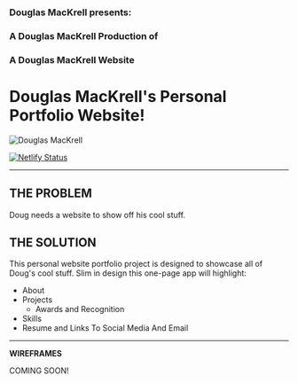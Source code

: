 ### Douglas MacKrell presents: 

### A Douglas MacKrell Production of

### A Douglas MacKrell Website

# Douglas MacKrell's Personal Portfolio Website!

![Douglas MacKrell](https://www.douglasmackrell.com/Doug-Portfolio-Social.png)

[![Netlify Status](https://api.netlify.com/api/v1/badges/aa6adcc1-00f7-472a-b25b-ae3ba878ddc6/deploy-status)](https://app.netlify.com/sites/douglasmackrell/deploys)

** **

## THE PROBLEM
Doug needs a website to show off his cool stuff.

## THE SOLUTION
This personal website portfolio project is designed to showcase all of Doug's cool stuff. Slim in design this one-page app will highlight:

- About
- Projects
  - Awards and Recognition
- Skills
- Resume and Links To Social Media And Email

** **

**WIREFRAMES**

COMING SOON!